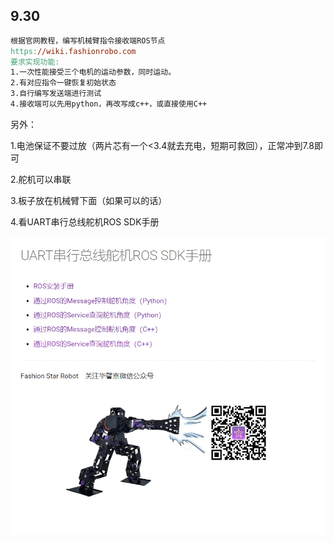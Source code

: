 ## 9.30

```makefile
根据官网教程，编写机械臂指令接收端ROS节点
https://wiki.fashionrobo.com
要求实现功能:
1.一次性能接受三个电机的运动参数，同时运动。
2.有对应指令一键恢复初始状态
3.自行编写发送端进行测试
4.接收端可以先用python，再改写成c++，或直接使用C++
```

另外：

1.电池保证不要过放（两片芯有一个<3.4就去充电，短期可救回），正常冲到7.8即可

2.舵机可以串联

3.板子放在机械臂下面（如果可以的话）

4.看UART串行总线舵机ROS SDK手册

![image-20220930180815441](assets/image-20220930180815441.png)